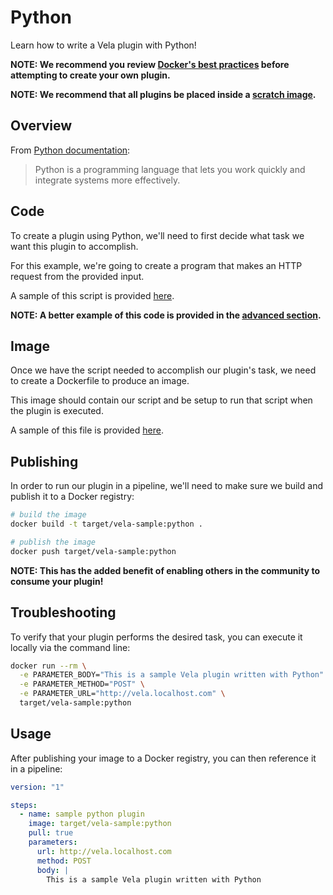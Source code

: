 # Python

Learn how to write a Vela plugin with Python!

**NOTE: We recommend you review [Docker's best practices](https://docs.docker.com/develop/develop-images/dockerfile_best-practices/) before attempting to create your own plugin.**

**NOTE: We recommend that all plugins be placed inside a [scratch image](https://hub.docker.com/_/scratch).**

## Overview

From [Python documentation](https://www.python.org/):

> Python is a programming language that lets you work quickly and integrate systems more effectively.

## Code

To create a plugin using Python, we'll need to first decide what task we want this plugin to accomplish.

For this example, we're going to create a program that makes an HTTP request from the provided input.

A sample of this script is provided [here](vela-sample.py).

**NOTE: A better example of this code is provided in the [advanced section](advanced/vela-sample.py).**

## Image

Once we have the script needed to accomplish our plugin's task, we need to create a Dockerfile to produce an image.

This image should contain our script and be setup to run that script when the plugin is executed.

A sample of this file is provided [here](Dockerfile).

## Publishing

In order to run our plugin in a pipeline, we'll need to make sure we build and publish it to a Docker registry:

```sh
# build the image
docker build -t target/vela-sample:python .

# publish the image
docker push target/vela-sample:python
```

**NOTE: This has the added benefit of enabling others in the community to consume your plugin!**

## Troubleshooting

To verify that your plugin performs the desired task, you can execute it locally via the command line:

```sh
docker run --rm \
  -e PARAMETER_BODY="This is a sample Vela plugin written with Python" \
  -e PARAMETER_METHOD="POST" \
  -e PARAMETER_URL="http://vela.localhost.com" \
  target/vela-sample:python
```

## Usage

After publishing your image to a Docker registry, you can then reference it in a pipeline:

```yaml
version: "1"

steps:
  - name: sample python plugin
    image: target/vela-sample:python
    pull: true
    parameters:
      url: http://vela.localhost.com
      method: POST
      body: |
        This is a sample Vela plugin written with Python
```
